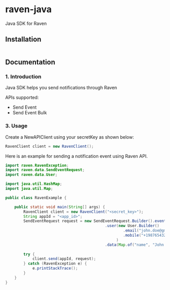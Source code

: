 # raven-java
Java SDK for Raven
## Installation
```

```
## Documentation

### 1. Introduction
Java SDK helps you send notifications through Raven

APIs supported:

-	Send Event
-	Send Event Bulk 

### 3. Usage
Create a NewAPIClient using your secretKey as shown below:

``` java
RavenClient client = new RavenClient();
```

Here is an example for sending a notification event using Raven API.

```java
import raven.RavenException;
import raven.data.SendEventRequest;
import raven.data.User;

import java.util.HashMap;
import java.util.Map;

public class RavenExample {

    public static void main(String[] args) {
        RavenClient client = new RavenClient("<secret_key>");
        String appId = "<app_id>";
        SendEventRequest request = new SendEventRequest.Builder().event("payment_complete")
                                            .user(new User.Builder()
                                                    .email("john.doe@gmail.com")
                                                    .mobile("+19876543210")
                                                 )
                                            .data(Map.of("name", "John Doe", "amount", "123456"));
        
        try {
            client.send(appId, request);
        } catch (RavenException e) {
            e.printStackTrace();
        }
    }
}
	
```
